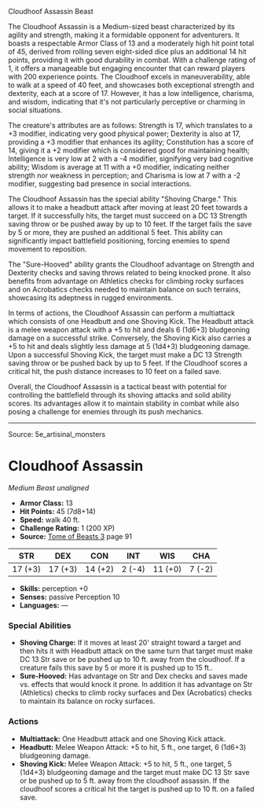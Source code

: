 <MonsterName/>Cloudhoof Assassin</MonsterName>
<CreatureType/>Beast</CreatureType>

<summary>The Cloudhoof Assassin is a Medium-sized beast characterized by its agility and strength, making it a formidable opponent for adventurers. It boasts a respectable Armor Class of 13 and a moderately high hit point total of 45, derived from rolling seven eight-sided dice plus an additional 14 hit points, providing it with good durability in combat. With a challenge rating of 1, it offers a manageable but engaging encounter that can reward players with 200 experience points. The Cloudhoof excels in maneuverability, able to walk at a speed of 40 feet, and showcases both exceptional strength and dexterity, each at a score of 17. However, it has a low intelligence, charisma, and wisdom, indicating that it's not particularly perceptive or charming in social situations.</summary>

<detail>

The creature's attributes are as follows: Strength is 17, which translates to a +3 modifier, indicating very good physical power; Dexterity is also at 17, providing a +3 modifier that enhances its agility; Constitution has a score of 14, giving it a +2 modifier which is considered good for maintaining health; Intelligence is very low at 2 with a -4 modifier, signifying very bad cognitive ability; Wisdom is average at 11 with a +0 modifier, indicating neither strength nor weakness in perception; and Charisma is low at 7 with a -2 modifier, suggesting bad presence in social interactions. 

The Cloudhoof Assassin has the special ability "Shoving Charge." This allows it to make a headbutt attack after moving at least 20 feet towards a target. If it successfully hits, the target must succeed on a DC 13 Strength saving throw or be pushed away by up to 10 feet. If the target fails the save by 5 or more, they are pushed an additional 5 feet. This ability can significantly impact battlefield positioning, forcing enemies to spend movement to reposition. 

The "Sure-Hooved" ability grants the Cloudhoof advantage on Strength and Dexterity checks and saving throws related to being knocked prone. It also benefits from advantage on Athletics checks for climbing rocky surfaces and on Acrobatics checks needed to maintain balance on such terrains, showcasing its adeptness in rugged environments.

In terms of actions, the Cloudhoof Assassin can perform a multiattack which consists of one Headbutt and one Shoving Kick. The Headbutt attack is a melee weapon attack with a +5 to hit and deals 6 (1d6+3) bludgeoning damage on a successful strike. Conversely, the Shoving Kick also carries a +5 to hit and deals slightly less damage at 5 (1d4+3) bludgeoning damage. Upon a successful Shoving Kick, the target must make a DC 13 Strength saving throw or be pushed back by up to 5 feet. If the Cloudhoof scores a critical hit, the push distance increases to 10 feet on a failed save. 

Overall, the Cloudhoof Assassin is a tactical beast with potential for controlling the battlefield through its shoving attacks and solid ability scores. Its advantages allow it to maintain stability in combat while also posing a challenge for enemies through its push mechanics.</detail>



---

Source: 5e_artisinal_monsters

# Cloudhoof Assassin

*Medium* *Beast* *unaligned*

- **Armor Class:** 13
- **Hit Points:** 45 (7d8+14)
- **Speed:** walk 40 ft.
- **Challenge Rating:** 1 (200 XP)
- **Source:** [Tome of Beasts 3](https://koboldpress.com/kpstore/product/tome-of-beasts-3-for-5th-edition/) page 91

| STR | DEX | CON | INT | WIS | CHA |
| --- | --- | --- | --- | --- | --- |
| 17 (+3) | 17 (+3) | 14 (+2) | 2 (-4) | 11 (+0) | 7 (-2) |

- **Skills:** perception +0
- **Senses:** passive Perception 10
- **Languages:** —

### Special Abilities

- **Shoving Charge:** If it moves at least 20' straight toward a target and then hits it with Headbutt attack on the same turn that target must make DC 13 Str save or be pushed up to 10 ft. away from the cloudhoof. If a creature fails this save by 5 or more it is pushed up to 15 ft..
- **Sure-Hooved:** Has advantage on Str and Dex checks and saves made vs. effects that would knock it prone. In addition it has advantage on Str (Athletics) checks to climb rocky surfaces and Dex (Acrobatics) checks to maintain its balance on rocky surfaces.

### Actions

- **Multiattack:** One Headbutt attack and one Shoving Kick attack.
- **Headbutt:** Melee Weapon Attack: +5 to hit, 5 ft., one target, 6 (1d6+3) bludgeoning damage.
- **Shoving Kick:** Melee Weapon Attack: +5 to hit, 5 ft., one target, 5 (1d4+3) bludgeoning damage and the target must make DC 13 Str save or be pushed up to 5 ft. away from the cloudhoof assassin. If the cloudhoof scores a critical hit the target is pushed up to 10 ft. on a failed save.




